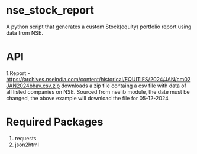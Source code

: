 # nse_stock_report
A python script that generates a custom Stock(equity) portfolio report using data from NSE.

# API
1.Report - https://archives.nseindia.com/content/historical/EQUITIES/2024/JAN/cm02JAN2024bhav.csv.zip downloads a zip file containg a csv file with data of all listed companies on NSE.
           Sourced from nselib module, the date must be changed, the above example will download the file for 05-12-2024

# Required Packages
1. requests
2. json2html